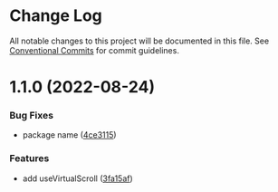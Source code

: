 # Change Log

All notable changes to this project will be documented in this file.
See [Conventional Commits](https://conventionalcommits.org) for commit guidelines.

# 1.1.0 (2022-08-24)


### Bug Fixes

* package name ([4ce3115](https://github.com/kufu/tamatebako/commit/4ce311559dd737f136990b60d176562b3eb190f5))


### Features

* add useVirtualScroll ([3fa15af](https://github.com/kufu/tamatebako/commit/3fa15af5075a7d93ed036abc2af9db63a9fa1837))
